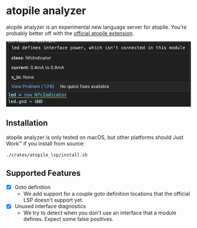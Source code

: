 # atopile analyzer

atopile analyzer is an experimental new language server for atopile. You're
probably better off with the [official atopile
extension](https://marketplace.visualstudio.com/items?itemName=atopile.atopile).

<img src="assets/unused_interface.png" alt="atopile analyzer showing a warning
about an unused interface" />

## Installation

atopile analyzer is only tested on macOS, but other platforms should Just Work™
if you install from source:

```sh
./crates/atopile_lsp/install.sh
```

## Supported Features

- [x] Goto definition
  - We add support for a couple goto definition locations that the official LSP
    doesn't support yet.
- [x] Unused interface diagnostics
  - We try to detect when you don't use an interface that a module defines.
    Expect some false positives.
